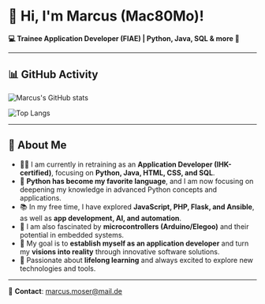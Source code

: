 # 👋 Hi, I'm Marcus (Mac80Mo)!

**💻 Trainee Application Developer (FIAE) | Python, Java, SQL & more 🚀**

---

## 📊 GitHub Activity
![Marcus's GitHub stats](https://github-readme-stats.vercel.app/api?username=Mac80Mo&show_icons=true&theme=dark)

![Top Langs](https://github-readme-stats.vercel.app/api/top-langs/?username=Mac80Mo&langs_count=5&theme=dark)

---

## 🌱 About Me  
- 👨‍💻 I am currently in retraining as an **Application Developer (IHK-certified)**, focusing on **Python, Java, HTML, CSS, and SQL**.  
- 🐍 **Python has become my favorite language**, and I am now focusing on deepening my knowledge in advanced Python concepts and applications.  
- 📚 In my free time, I have explored **JavaScript, PHP, Flask, and Ansible**, as well as **app development, AI, and automation**.  
- 🔧 I am also fascinated by **microcontrollers (Arduino/Elegoo)** and their potential in embedded systems.  
- 🎯 My goal is to **establish myself as an application developer** and turn my **visions into reality** through innovative software solutions.  
- 🚀 Passionate about **lifelong learning** and always excited to explore new technologies and tools.  


---

📧 **Contact**: marcus.moser@mail.de
